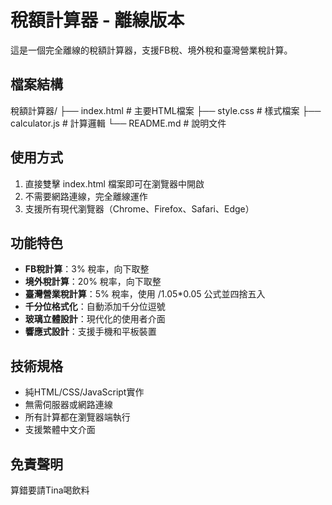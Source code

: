 # 稅額計算器 - 離線版本

這是一個完全離線的稅額計算器，支援FB稅、境外稅和臺灣營業稅計算。

## 檔案結構

稅額計算器/
├── index.html # 主要HTML檔案
├── style.css # 樣式檔案
├── calculator.js # 計算邏輯
└── README.md # 說明文件

## 使用方式

1. 直接雙擊 index.html 檔案即可在瀏覽器中開啟
2. 不需要網路連線，完全離線運作
3. 支援所有現代瀏覽器（Chrome、Firefox、Safari、Edge）

## 功能特色

- **FB稅計算**：3% 稅率，向下取整
- **境外稅計算**：20% 稅率，向下取整
- **臺灣營業稅計算**：5% 稅率，使用 /1.05*0.05 公式並四捨五入
- **千分位格式化**：自動添加千分位逗號
- **玻璃立體設計**：現代化的使用者介面
- **響應式設計**：支援手機和平板裝置

## 技術規格

- 純HTML/CSS/JavaScript實作
- 無需伺服器或網路連線
- 所有計算都在瀏覽器端執行
- 支援繁體中文介面

## 免責聲明

算錯要請Tina喝飲料
